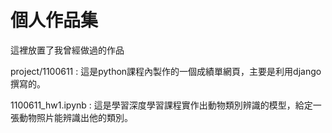 # 個人作品集
這裡放置了我曾經做過的作品

project/1100611 : 這是python課程內製作的一個成績單網頁，主要是利用django撰寫的。

1100611_hw1.ipynb : 這是學習深度學習課程實作出動物類別辨識的模型，給定一張動物照片能辨識出他的類別。
